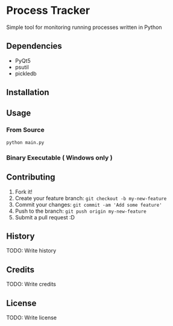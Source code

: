 # Process Tracker
Simple tool for monitoring running processes written in Python

## Dependencies
 - PyQt5
 - psutil
 - pickledb

## Installation

## Usage

### From Source
``` python main.py ```

### Binary Executable ( Windows only )


## Contributing
1. Fork it!
2. Create your feature branch: `git checkout -b my-new-feature`
3. Commit your changes: `git commit -am 'Add some feature'`
4. Push to the branch: `git push origin my-new-feature`
5. Submit a pull request :D
## History
TODO: Write history
## Credits
TODO: Write credits
## License
TODO: Write license